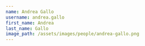 ```yaml
---
name: Andrea Gallo
username: andrea.gallo
first_name: Andrea
last_name: Gallo
image_path: /assets/images/people/andrea-gallo.png
---
```

